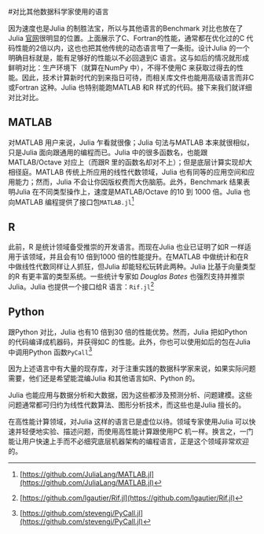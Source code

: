 #对比其他数据科学家使用的语言 

因为速度也是Julia 的制胜法宝，所以与其他语言的Benchmark 对比也放在了Julia [官网](http://julialang.org)很明显的位置。上面展示了C、Fortran的性能，通常都在优化过的C 代码性能的2倍以内，这也也把其他传统的动态语言甩了一条街。设计Julia 的一个明确目标就是，能有足够好的性能以不必回退到C 语言。这与如后的情况就形成鲜明对比：生产环境下（就算在NumPy 中），不得不使用C 来获取过得去的性能。因此，技术计算新时代的到来指日可待，而相关库文件也能用高级语言而非C或Fortran 这种。Julia 也特别能跑MATLAB 和R 样式的代码。接下来我们就详细对比对比。

## MATLAB

对MATLAB 用户来说，Julia 乍看就很像；Julia 句法与MATLAB 本来就很相似，只是Julia 面向跟通用的编程而已。Julia 中的很多函数名，也能跟MATLAB/Octave 对应上（而跟R 里的函数名却对不上）；但是底层计算实现却大相径庭。MATLAB 传统上所应用的线性代数领域，Julia 也有同等的应用空间和应用能力；然而，Julia 不会让你因版权费而大伤脑筋。此外，Benchmark 结果表明Julia 在不同类型操作上，速度是MATLAB/Octave 的10 到 1000 倍。Julia 也向MATLAB 编程提供了接口包`MATLAB.jl`[^MATLAB.jl]

## R

此前，R 是统计领域备受推崇的开发语言。而现在Julia 也业已证明了如R 一样适用于该领域，并且会有10 倍到1000 倍的性能提升。在MATLAB 中做统计和在R 中做线性代数同样让人抓狂，但Julia 却能轻松玩转此两种。Julia 比基于向量类型的R 有更丰富的类型系统。一些统计专家如 _Douglas Bates_ 也强烈支持并推崇Julia。Julia 也提供一个接口给R 语言：`Rif.jl`[^Rif.jl]

## Python

跟Python 对比，Julia 也有10 倍到30 倍的性能优势。然而，Julia 把如Python 的代码编译成机器码，并获得如C 的性能。此外，你也可以使用如后的包在Julia 中调用Python 函数`PyCall`[^PyCall]

因为上述语言中有大量的现存库，对于注重实践的数据科学家来说，如果实际问题需要，他们还是希望能混编Julia 和其他语言如R、Python 的。

Julia 也能应用与数据分析和大数据，因为这些都涉及预测分析、问题建模。这些问题通常都可归约为线性代数算法、图形分析技术，而这些也是Julia 擅长的。

在高性能计算领域，对Julia 这样的语言已是虚位以待。领域专家使用Julia 可以快速并轻便地实验、描述问题，而使用高性能计算跟使用PC 机一样。换言之，一门能让用户快速上手而不必细究底层机器架构的编程语言，正是这个领域非常欢迎的。

<script type="text/javascript" src="http://www.josephjctang.com/assets/js/analytics.js" defer="defer"></script>

[^MATLAB.jl]: [https://github.com/JuliaLang/MATLAB.jl](https://github.com/JuliaLang/MATLAB.jl)
[^Rif.jl]: [https://github.com/lgautier/Rif.jl](https://github.com/lgautier/Rif.jl)
[^PyCall]: [https://github.com/stevengj/PyCall.jl](https://github.com/stevengj/PyCall.jl)